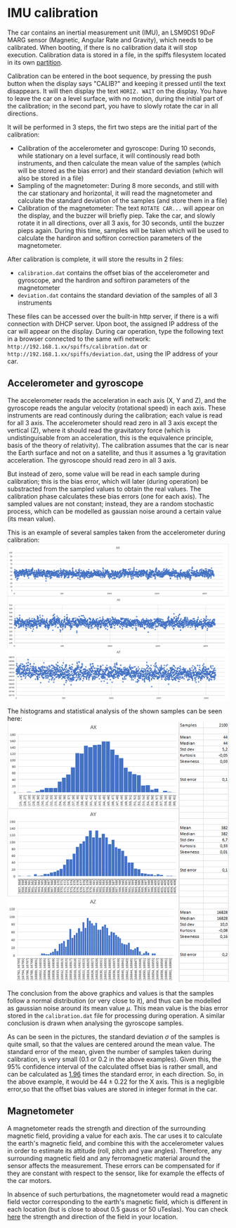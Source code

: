# IMU calibration

The car contains an inertial measurement unit (IMU), an LSM9DS1 9DoF MARG sensor (Magnetic, Angular Rate and Gravity), which needs to be calibrated. When booting, if there is no calibration data it will stop execution.
Calibration data is stored in a file, in the spiffs filesystem located in its own [partition](https://github.com/nostromo-1/robotic-car-ESP32/blob/master/partition%20tables.md).


Calibration can be entered in the boot sequence, by pressing the push button when the display says "CALIB?" and keeping it pressed until the text disappears. It will then display the text `HORIZ. WAIT`
on the display. You have to leave the car on a level surface, with no motion, during the initial part of the calibration; in the second part, you have to slowly rotate the car in all directions.

It will be performed in 3 steps, the firt two steps are the initial part of the calibration:
* Calibration of the accelerometer and gyroscope: During 10 seconds, while stationary on a level surface, it will continously read both instruments, and then calculate the mean value of the samples (which will be stored as the bias error) and their standard deviation (which will also be stored in a file)
* Sampling of the magnetometer: During 8 more seconds, and still with the car stationary and horizontal, it will read the magnetometer and calculate the standard deviation of the samples (and store them in a file)
* Calibration of the magnetometer: The text `ROTATE CAR...` will appear on the display, and the buzzer will briefly piep. Take the car, and slowly rotate it in all directions, over all 3 axis, for 30 seconds, until the buzzer pieps again. During this time, samples will be taken which will be used to calculate the hardiron and softiron correction parameters of the magnetometer.

After calibration is complete, it will store the results in 2 files:
* `calibration.dat` contains the offset bias of the accelerometer and gyroscope, and the hardiron and softiron parameters of the magnetometer
* `deviation.dat` contains the standard deviation of the samples of all 3 instruments

These files can be accessed over the built-in http server, if there is a wifi connection with DHCP server. Upon boot, the assigned IP address of the car will appear on the display. During car operation, type the following text in a browser connected to the same wifi network: `http://192.168.1.xx/spiffs/calibration.dat` or `http://192.168.1.xx/spiffs/deviation.dat`, using the IP address of your car.

## Accelerometer and gyroscope
The accelerometer reads the acceleration in each axis (X, Y and Z), and the gyroscope reads the angular velocity (rotational speed) in each axis.
These instruments are read continously during the calibration; each value is read for all 3 axis. The accelerometer should read zero in all 3 axis except the vertical (Z), where it should read the gravitatory force (which is undistinguisable from an acceleration, this is the equivalence principle, basis of the theory of relativity). The calibration assumes that the car is near the Earth surface and not on a satellite, and thus it assumes a 1g gravitation acceleration. The gyroscope should read zero in all 3 axis.

But instead of zero, some value will be read in each sample during calibration; this is the bias error, which will later (during operation) be substracted from the sampled values to obtain the real values. The calibration phase calculates these bias errors (one for each axis). The sampled values are not constant; instead, they are a random stochastic process, which can be modelled as gaussian noise around a certain value (its mean value).

This is an example of several samples taken from the accelerometer during calibration:
![](images/A_samples.png)

The histograms and statistical analysis of the shown samples can be seen here:
![](images/A_analysis.png)

The conclusion from the above graphics and values is that the samples follow a normal distribution (or very close to it), and thus can be modelled as gaussian noise around its mean value $`\mu`$. This mean value is the bias error stored in the `calibration.dat` file for processing during operation. A similar conclusion is drawn when analysing the gyroscope samples.

As can be seen in the pictures, the standard deviation $`\sigma`$ of the samples is quite small, so that the values are centered around the mean value. The standard error of the mean, given the number of samples taken during calibration, is very small (0.1 or 0.2 in the above examples). Given this, the 95\% confidence interval of the calculated offset bias is rather small, and can be calculated as [1.96](https://en.wikipedia.org/wiki/97.5th_percentile_point) times the standard error, in each direction. So, in the above example, it would be $`44\pm0.22`$ for the X axis. This is a negligible error,so that the offset bias values are stored in integer format in the car.

## Magnetometer
A magnetometer reads the strength and direction of the surrounding magnetic field, providing a value for each axis. The car uses it to calculate the earth's magnetic field, and combine this with the accelerometer values in order to estimate its attitude (roll, pitch and yaw angles). Therefore, any surrounding magnetic field and any ferromagnetic material around the sensor affects the measurement. These errors can be compensated for if they are constant with respect to the sensor, like for example the effects of the car motors.

In absence of such perturbations, the magnetometer would read a magnetic field vector corresponding to the earth's magnetic field, which is different in each location (but is close to about 0.5 gauss or 50 uTeslas). You can check [here](https://www.magnetic-declination.com/) the strength and direction of the field in your location.







